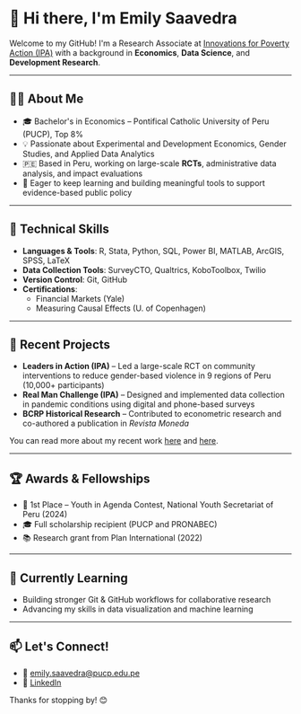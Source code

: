 # 👋 Hi there, I'm Emily Saavedra

Welcome to my GitHub! I'm a Research Associate at [Innovations for Poverty Action (IPA)](https://www.poverty-action.org/) with a background in **Economics**, **Data Science**, and **Development Research**.

---

## 👩‍💻 About Me

- 🎓 Bachelor's in Economics – Pontifical Catholic University of Peru (PUCP), Top 8%
- 💡 Passionate about Experimental and Development Economics, Gender Studies, and Applied Data Analytics
- 🇵🇪 Based in Peru, working on large-scale **RCTs**, administrative data analysis, and impact evaluations
- 🧠 Eager to keep learning and building meaningful tools to support evidence-based public policy

---

## 🔧 Technical Skills

- **Languages & Tools**: R, Stata, Python, SQL, Power BI, MATLAB, ArcGIS, SPSS, LaTeX
- **Data Collection Tools**: SurveyCTO, Qualtrics, KoboToolbox, Twilio
- **Version Control**: Git, GitHub
- **Certifications**:
  - Financial Markets (Yale)
  - Measuring Causal Effects (U. of Copenhagen)

---

## 🧪 Recent Projects

- **Leaders in Action (IPA)** – Led a large-scale RCT on community interventions to reduce gender-based violence in 9 regions of Peru (10,000+ participants)
- **Real Man Challenge (IPA)** – Designed and implemented data collection in pandemic conditions using digital and phone-based surveys
- **BCRP Historical Research** – Contributed to econometric research and co-authored a publication in *Revista Moneda*

You can read more about my recent work [here](https://www.gob.pe/institucion/aurora/noticias/1014145-mimp-presento-resultados-de-estudio-hablemos-entre-patas-contra-la-violencia-de-genero) and [here](https://www.bcrp.gob.pe/docs/Publicaciones/Revista-Moneda/moneda-186/moneda-186-10.pdf).

---

## 🏆 Awards & Fellowships

- 🥇 1st Place – Youth in Agenda Contest, National Youth Secretariat of Peru (2024)
- 🎓 Full scholarship recipient (PUCP and PRONABEC)
- 📚 Research grant from Plan International (2022)

---

## 🌱 Currently Learning

- Building stronger Git & GitHub workflows for collaborative research
- Advancing my skills in data visualization and machine learning

---

## 📫 Let's Connect!

- 📧 emily.saavedra@pucp.edu.pe  
- 💼 [LinkedIn](https://www.linkedin.com/in/emily-saave-dra/)

Thanks for stopping by! 😊
